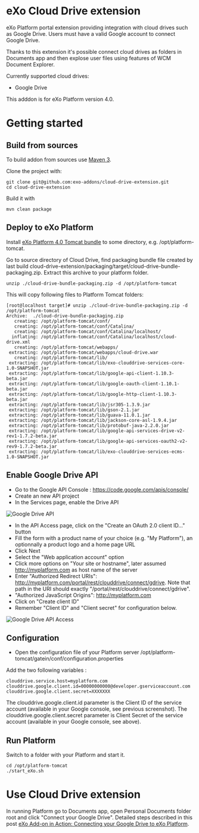 eXo Cloud Drive extension
=========================

eXo Platform portal extension providing integration with cloud drives such as Google Drive.
Users must have a valid Google account to connect Google Drive.

Thanks to this extension it's possible connect cloud drives as folders in Documents app and then explose user files using features of WCM Document Explorer.

Currently supported cloud drives:
* Google Drive

This adddon is for eXo Platform version 4.0.

Getting started
===============

Build from sources
------------------

To build addon from sources use [Maven 3](http://maven.apache.org/download.html).

Clone the project with:

    git clone git@github.com:exo-addons/cloud-drive-extension.git
    cd cloud-drive-extension

Build it with

    mvn clean package

Deploy to eXo Platform
----------------------

Install [eXo Platform 4.0 Tomcat bundle](http://learn.exoplatform.com/Download-eXo-Platform-Express-Edition-En.html) to some directory, e.g. /opt/platform-tomcat.

Go to source directory of Cloud Drive, find packaging bundle file created by last build cloud-drive-extension/packaging/target/cloud-drive-bundle-packaging.zip. Extract this archive to your platform folder.

```
unzip ./cloud-drive-bundle-packaging.zip -d /opt/platform-tomcat
```

This will copy following files to Platform Tomcat folders:
```
[root@localhost target]# unzip ./cloud-drive-bundle-packaging.zip -d /opt/platform-tomcat
Archive:  ./cloud-drive-bundle-packaging.zip
   creating: /opt/platform-tomcat/conf/
   creating: /opt/platform-tomcat/conf/Catalina/
   creating: /opt/platform-tomcat/conf/Catalina/localhost/
  inflating: /opt/platform-tomcat/conf/Catalina/localhost/cloud-drive.xml  
   creating: /opt/platform-tomcat/webapps/
 extracting: /opt/platform-tomcat/webapps/cloud-drive.war  
   creating: /opt/platform-tomcat/lib/
 extracting: /opt/platform-tomcat/lib/exo-clouddrive-services-core-1.0-SNAPSHOT.jar  
 extracting: /opt/platform-tomcat/lib/google-api-client-1.10.3-beta.jar  
 extracting: /opt/platform-tomcat/lib/google-oauth-client-1.10.1-beta.jar  
 extracting: /opt/platform-tomcat/lib/google-http-client-1.10.3-beta.jar  
 extracting: /opt/platform-tomcat/lib/jsr305-1.3.9.jar  
 extracting: /opt/platform-tomcat/lib/gson-2.1.jar  
 extracting: /opt/platform-tomcat/lib/guava-11.0.1.jar  
 extracting: /opt/platform-tomcat/lib/jackson-core-asl-1.9.4.jar  
 extracting: /opt/platform-tomcat/lib/protobuf-java-2.2.0.jar  
 extracting: /opt/platform-tomcat/lib/google-api-services-drive-v2-rev1-1.7.2-beta.jar  
 extracting: /opt/platform-tomcat/lib/google-api-services-oauth2-v2-rev9-1.7.2-beta.jar  
 extracting: /opt/platform-tomcat/lib/exo-clouddrive-services-ecms-1.0-SNAPSHOT.jar
```

Enable Google Drive API
-----------------------

- Go to the Google API Console : https://code.google.com/apis/console/
- Create an new API project
- In the Services page, enable the Drive API

![Google Drive API](https://raw.github.com/exo-addons/cloud-drive-extension/develop/readme-resources/google-drive-api.png)

- In the API Access page, click on the "Create an OAuth 2.0 client ID..." button
- Fill the form with a product name of your choice (e.g. "My Platform"), an optionnally a product logo and a home page URL
- Click Next
- Select the "Web application account" option
- Click more options on "Your site or hostname", later assumed http://myplatform.com as host name of the server
- Enter "Authorized Redirect URIs": http://myplatform.com/portal/rest/clouddrive/connect/gdrive. Note that path in the URI should exactly "/portal/rest/clouddrive/connect/gdrive".
- "Authorized JavaScript Origins": http://myplatform.com
- Click on "Create client ID"
- Remember "Client ID" and "Client secret" for configuration below.

![Google Drive API Access](https://raw.github.com/exo-addons/cloud-drive-extension/develop/readme-resources/google-drive-access.png)


Configuration
-------------

- Open the configuration file of your Platform server /opt/platform-tomcat/gatein/conf/configuration.properties

Add the two following variables :

    clouddrive.service.host=myplatform.com
    clouddrive.google.client.id=00000000000@developer.gserviceaccount.com
    clouddrive.google.client.secret=XXXXXXX

The clouddrive.google.client.id parameter is the Client ID of the service account (available in your Google console, see previous screenshot).
The clouddrive.google.client.secret parameter is Client Secret of the service account (available in your Google console, see above).


Run Platform
------------

Switch to a folder with your Platform and start it.

    cd /opt/platform-tomcat
    ./start_eXo.sh
    

Use Cloud Drive extension
=========================

In running Platform go to Documents app, open Personal Documents folder root and click "Connect your Google Drive".
Detailed steps described in this post [eXo Add-on in Action: Connecting your Google Drive to eXo Platform](http://blog.exoplatform.com/2013/02/28/exo-add-on-in-action-connecting-your-google-drive-to-exo-platform).














